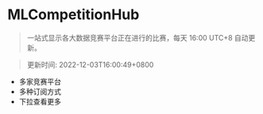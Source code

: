 # MLCompetitionHub

> 一站式显示各大数据竞赛平台正在进行的比赛，每天 16:00 UTC+8 自动更新。
  
> 更新时间: 2022-12-03T16:00:49+0800 

* 多家竞赛平台
* 多种订阅方式
* 下拉查看更多